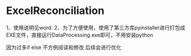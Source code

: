 # ExcelReconciliation
1、使用说明见word.
2、为了方便使用，使用了第三方库pyinstaller进行打包成EXE文件，直接运行DataProcessing.exe即可，不用安装python


因为过多if else 不方例阅读和修改 后续会进行优化
